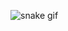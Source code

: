 ![snake gif](https://github.com/popbottoms/popbottoms/blob/output/github-contribution-grid-snake.gif)
